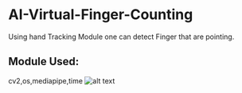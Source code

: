 # AI-Virtual-Finger-Counting
Using hand Tracking Module one can detect Finger that are pointing.
## Module Used:
cv2,os,mediapipe,time
![alt text](https://www.section.io/engineering-education/creating-a-finger-counter/hero.jpg)

